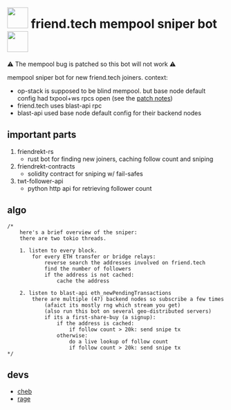 
# <img src="https://github.com/evmcheb/friendrekt/assets/50129617/e3ba3f2d-62fd-4c6c-a9db-df95f93b9794" width="48"> friend.tech mempool sniper bot <img src="https://github.com/evmcheb/friendrekt/assets/50129617/e3ba3f2d-62fd-4c6c-a9db-df95f93b9794" width="48">

⚠️ The mempool bug is patched so this bot will not work ⚠️

mempool sniper bot for new friend.tech joiners. 
context: 
- op-stack is supposed to be blind mempool. but base node default config had txpool+ws rpcs open (see the [patch notes](https://github.com/ethereum-optimism/op-geth/pull/118))
- friend.tech uses blast-api rpc
- blast-api used base node default config for their backend nodes

## important parts

1. friendrekt-rs
    - rust bot for finding new joiners, caching follow count and sniping
2. friendrekt-contracts
    - solidity contract for sniping w/ fail-safes
3. twt-follower-api
    - python http api for retrieving follower count

## algo
```
/*
    here's a brief overview of the sniper:
    there are two tokio threads. 

    1. listen to every block.
        for every ETH transfer or bridge relays:
            reverse search the addresses involved on friend.tech
            find the number of followers
            if the address is not cached:
                cache the address

    2. listen to blast-api eth_newPendingTransactions
        there are multiple (4?) backend nodes so subscribe a few times
            (afaict its mostly rng which stream you get)
            (also run this bot on several geo-distributed servers)
            if its a first-share-buy (a signup):
                if the address is cached:
                    if follow count > 20k: send snipe tx
                otherwise:
                    do a live lookup of follow count
                    if follow count > 20k: send snipe tx
*/
```

## devs
- [cheb](https://twitter.com/evmcheb)
- [rage](https://twitter.com/rage_pit)
